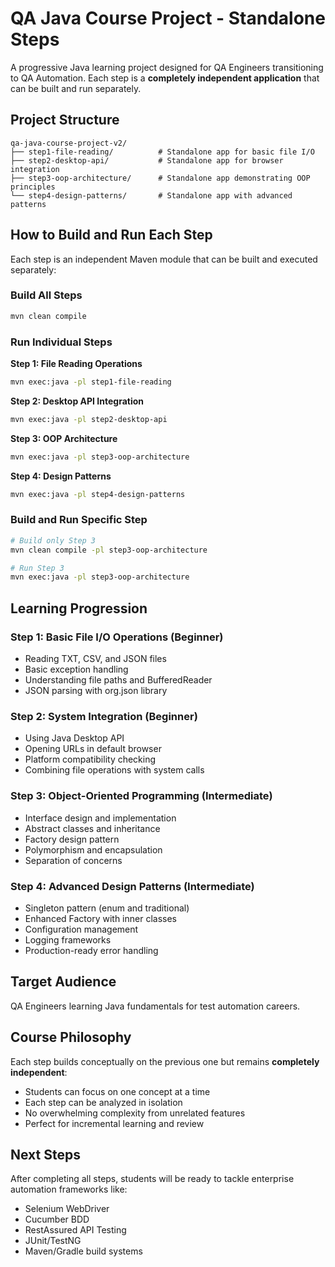 # QA Java Course Project - Standalone Steps

A progressive Java learning project designed for QA Engineers transitioning to QA Automation. Each step is a **completely independent application** that can be built and run separately.

## Project Structure

```
qa-java-course-project-v2/
├── step1-file-reading/          # Standalone app for basic file I/O
├── step2-desktop-api/           # Standalone app for browser integration
├── step3-oop-architecture/      # Standalone app demonstrating OOP principles
└── step4-design-patterns/       # Standalone app with advanced patterns
```

## How to Build and Run Each Step

Each step is an independent Maven module that can be built and executed separately:

### Build All Steps
```bash
mvn clean compile
```

### Run Individual Steps

**Step 1: File Reading Operations**
```bash
mvn exec:java -pl step1-file-reading
```

**Step 2: Desktop API Integration**
```bash
mvn exec:java -pl step2-desktop-api
```

**Step 3: OOP Architecture**
```bash
mvn exec:java -pl step3-oop-architecture
```

**Step 4: Design Patterns**
```bash
mvn exec:java -pl step4-design-patterns
```

### Build and Run Specific Step
```bash
# Build only Step 3
mvn clean compile -pl step3-oop-architecture

# Run Step 3
mvn exec:java -pl step3-oop-architecture
```

## Learning Progression

### Step 1: Basic File I/O Operations (Beginner)
- Reading TXT, CSV, and JSON files
- Basic exception handling
- Understanding file paths and BufferedReader
- JSON parsing with org.json library

### Step 2: System Integration (Beginner)
- Using Java Desktop API
- Opening URLs in default browser
- Platform compatibility checking
- Combining file operations with system calls

### Step 3: Object-Oriented Programming (Intermediate)
- Interface design and implementation
- Abstract classes and inheritance
- Factory design pattern
- Polymorphism and encapsulation
- Separation of concerns

### Step 4: Advanced Design Patterns (Intermediate)
- Singleton pattern (enum and traditional)
- Enhanced Factory with inner classes
- Configuration management
- Logging frameworks
- Production-ready error handling

## Target Audience

QA Engineers learning Java fundamentals for test automation careers.

## Course Philosophy

Each step builds conceptually on the previous one but remains **completely independent**:
- Students can focus on one concept at a time
- Each step can be analyzed in isolation
- No overwhelming complexity from unrelated features
- Perfect for incremental learning and review

## Next Steps

After completing all steps, students will be ready to tackle enterprise automation frameworks like:
- Selenium WebDriver
- Cucumber BDD
- RestAssured API Testing
- JUnit/TestNG
- Maven/Gradle build systems